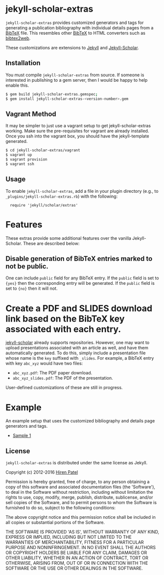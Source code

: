 jekyll-scholar-extras
=====================

```jekyll-scholar-extras``` provides customized generators and tags for generating a publication bibliography with individual details pages from a [BibTeX](http://www.bibtex.org) file. This resembles other [BibTeX](http://www.bibtex.org) to HTML converters such as [bibtex2web](http://www.cs.washington.edu/homes/mernst/software/#bibtex2web).

These customizations are extensions to [Jekyll](http://jekyllrb.com/) and [Jekyll-Scholar](https://github.com/inukshuk/jekyll-scholar). 

Installation
------------

You must compile ```jekyll-scholar-extras``` from source.  If someone is interested in publishing to a gem server, then I would be happy to help enable this.

```bash
$ gem build jekyll-scholar-extras.gemspec; 
$ gem install jekyll-scholar-extras-<version-number>.gem  
```

Vagrant Method
-------------

It may be simpler to just use a vagrant setup to get jekyll-scholar-extras working.  Make sure the pre-requisites for vagrant are already installed.  Once you ssh into the vagrant box, you should have the jekyll-template generated.

```bash
$ cd jekyll-scholar-extras/vagrant
$ vagrant up
$ vagrant provision
$ vagrant ssh
```

Usage
-----
To enable ```jekyll-scholar-extras```, add a file in your plugin directory (e.g., to `_plugins/jekyll-scholar-extras.rb`) with the following:

      require 'jekyll/scholar/extras'


# Features
These extras provide some additional features over the vanilla Jekyll-Scholar.  These are described below:

## Disable generation of BibTeX entries marked to not be public.
One can include `public` field for any BibTeX entry.  If the `public` field is set to `{yes}` then the corresponding entry will be generated.  If the `public` field is set to `{no}` then it will not.


# Create a PDF and SLIDES download link based on the BibTeX key associated with each entry.

[jekyll-scholar](https://github.com/inukshuk/jekyll-scholar) already supports repositories.  However, one may want to upload presentations associated with an article as well, and have them automatically generated.  To do this, simply include a presentation file whose name is the `key` suffixed with `_slides`.  For example, a BibTeX entry with key `abc_xyz` would have two files:
* `abc_xyz.pdf`: The PDF paper download.
* `abc_xyz_slides.pdf`: The PDF of the presentation.

User-defined customizations of these are still in progress.

# Example


An example setup that uses the customized bibliography and details page generators and tags.
* [Sample 1](https://caesr.uwaterloo.ca//publications/index.html)


License
-------

```jekyll-scholar-extras``` is distributed under the same license as Jekyll.

Copyright (c) 2012-2016 [Hiren Patel](https://caesr.uwaterloo.ca/)

Permission is hereby granted, free of charge, to any person obtaining a copy
of this software and associated documentation files (the 'Software'), to deal
in the Software without restriction, including without limitation the rights
to use, copy, modify, merge, publish, distribute, sublicense, and/or sell
copies of the Software, and to permit persons to whom the Software is
furnished to do so, subject to the following conditions:

The above copyright notice and this permission notice shall be included in all
copies or substantial portions of the Software.

THE SOFTWARE IS PROVIDED 'AS IS', WITHOUT WARRANTY OF ANY KIND, EXPRESS OR
IMPLIED, INCLUDING BUT NOT LIMITED TO THE WARRANTIES OF MERCHANTABILITY,
FITNESS FOR A PARTICULAR PURPOSE AND NONINFRINGEMENT. IN NO EVENT SHALL THE
AUTHORS OR COPYRIGHT HOLDERS BE LIABLE FOR ANY CLAIM, DAMAGES OR OTHER
LIABILITY, WHETHER IN AN ACTION OF CONTRACT, TORT OR OTHERWISE, ARISING FROM,
OUT OF OR IN CONNECTION WITH THE SOFTWARE OR THE USE OR OTHER DEALINGS IN THE
SOFTWARE.
